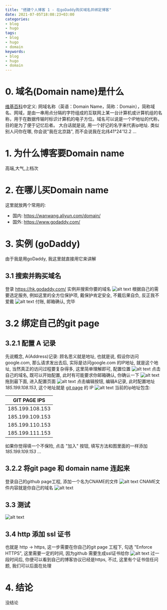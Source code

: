 ```yaml
---
title: "搭建个人博客 1 - 在goDaddy购买域名并绑定博客"
date: 2021-07-05T18:08:23+03:00
categories:
- blog
- hugo
tags:
- blog
- hugo
- domain
keywords:
- blog
- hugo
- domain
---
```


<!--more-->
# 0. 域名(Domain name)是什么
[维基百科][domain-name]中定义: 网域名称（英语：Domain Name，简称：Domain），简称域名、网域，是由一串用点分隔的字符组成的互联网上某一台计算机或计算机组的名称，用于在数据传输时标识计算机的电子方位。域名可以说是一个IP地址的代称，目的是为了便于记忆后者。
大白话就是说, 用一个好记的名字来代表ip地址. 类似别人问你在哪, 你会说"我在北京路", 而不会说我在北纬41°24'12.2 ... 

# 1. 为什么博客要Domain name
高端,大气,上档次

# 2. 在哪儿买Domain name
这里就放两个常用的:
* 国内: https://wanwang.aliyun.com/domain/
* 国外: https://www.godaddy.com/

# 3. 实例 (goDaddy)
由于我是用goDaddy, 我这里就直接用它来讲解

## 3.1 搜索并购买域名
登录 https://hk.godaddy.com/ 实例并搜索你要的域名
![alt text](/img/buy_domain_godaddy.png "Title")
根据自己的需要选定服务, 例如这里的全方位保护项, 戴保护肯定安全, 不戴后果自负, 反正我不爱戴
![alt text](/img/order_domain_godaddy.png "Title")
付账, 邮箱确认, 完毕

# 3.2 绑定自己的git page
## 3.2.1 配置 A 记录
先说概念, A(Address)记录: 顾名思义就是地址, 也就是说, 假设你访问 google.com, 那么请求发出去后, 实际是访问google.com 的IP地址, 就是这个地址, 当然真正的访问过程要复杂得多, 这里简单理解即可, 配置位置
![alt text](/img/config_a_recard_0.png "Title")
点击自己的域名, 既可以开始配置, 此时有可能要求你邮箱确认, 你确认一下
![alt text](/img/config_a_recard_1.png "Title")
拖到最下面, 进入配置页面
![alt text](/img/config_a_recard_2.png "Title")
点击编辑按钮, 编辑A记录, 此时配置地址 *185.199.108.153*, 这个地址就是 [git page](https://docs.github.com/cn/pages/configuring-a-custom-domain-for-your-github-pages-site/managing-a-custom-domain-for-your-github-pages-site) 的 IP 
![alt text](/img/config_a_recard_3.png "Title")
当前的ip地址包含:

|GIT PAGE IPS|
|-----------------|
| 185.199.108.153 |
| 185.199.109.153 |
| 185.199.110.153 |
| 185.199.111.153 |

如果你觉得填一个不保险, 点击 "加入" 按钮, 填写方法和图里面的一样添加 *185.199.109.153* ...

## 3.2.2 将git page 和 domain name 连起来

登录自己的github page工程, 添加一个名为CNAME的文件
![alt text](/img/config_a_recard_4.png "Title")
CNAME文件内容就是你自己的域名
![alt text](/img/config_a_recard_5.png "Title")

## 3.3 测试
![alt text](/img/blog_home_page.png "Title")

## 3.4 http 添加 ssl 证书
也就是 http -> https, 这一步需要在你自己的git page 工程下, 勾选 "Enforce HTTPS", 这里需要一定的时间, 因为github 需要生成ssl证书给你
![alt text](/img/add_ssl_to_http.png "Title")
过一段时间后, 你便可以看到自己的博客协议已经是https, 不过, 这里有个证书信任问题, 我们可以后面在处理

# 4. 结论
没结论

[domain-name]: https://zh.wikipedia.org/wiki/%E5%9F%9F%E5%90%8D  "wiki: domain name"